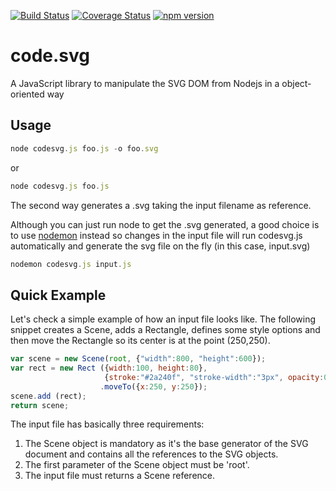 [![Build Status](https://travis-ci.org/figurebelow/code.svg.svg?branch=master)](https://travis-ci.org/figurebelow/code.svg)
[![Coverage Status](https://coveralls.io/repos/github/figurebelow/code.svg/badge.svg?branch=master)](https://coveralls.io/github/figurebelow/code.svg?branch=master)
[![npm version](https://badge.fury.io/js/code.svg.svg)](https://badge.fury.io/js/code.svg)

# code.svg
A JavaScript library to manipulate the SVG DOM from Nodejs in a object-oriented way

## Usage 

```javascript
node codesvg.js foo.js -o foo.svg
```
or
```javascript
node codesvg.js foo.js
```
The second way generates a .svg taking the input filename as reference.

Although you can just run node to get the .svg generated, a good choice is to use [nodemon](https://github.com/remy/nodemon) instead so changes in the input file will run codesvg.js automatically and generate the svg file on the fly (in this case, input.svg)

```javascript
nodemon codesvg.js input.js
```

## Quick Example

Let's check a simple example of how an input file looks like.
The following snippet creates a Scene, adds a Rectangle, defines some style options and then move the Rectangle so its center
is at the point (250,250).

```javascript
var scene = new Scene(root, {"width":800, "height":600});
var rect = new Rect ({width:100, height:80},
                     {stroke:"#2a240f", "stroke-width":"3px", opacity:0.6})
                    .moveTo({x:250, y:250});
scene.add (rect);
return scene;
```

The input file has basically three requirements:

1. The Scene object is mandatory as it's the base generator of the SVG document and contains all the references to the SVG objects.
2. The first parameter of the Scene object must be 'root'.
3. The input file must returns a Scene reference.
